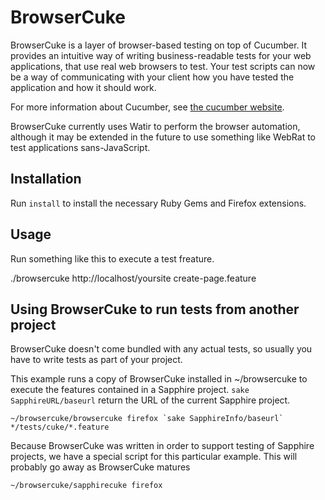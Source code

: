 BrowserCuke
===========

BrowserCuke is a layer of browser-based testing on top of Cucumber.  It provides an intuitive way of
writing business-readable tests for your web applications, that use real web browsers to test.  Your
test scripts can now be a way of communicating with your client how you have tested the application 
and how it should work.

For more information about Cucumber, see [the cucumber website](http://cukes.info).

BrowserCuke currently uses Watir to perform the browser automation, although it may be extended in 
the future to use something like WebRat to test applications sans-JavaScript.

Installation
------------

Run `install` to install the necessary Ruby Gems and Firefox extensions.

Usage
-----

Run something like this to execute a test freature.

   ./browsercuke http://localhost/yoursite create-page.feature

Using BrowserCuke to run tests from another project
---------------------------------------------------

BrowserCuke doesn't come bundled with any actual tests, so usually you have to write tests as part
of your project.


This example runs a copy of BrowserCuke installed in ~/browsercuke to execute the features 
contained in a Sapphire project.  `sake SapphireURL/baseurl` return the URL of the current Sapphire
project.

    ~/browsercuke/browsercuke firefox `sake SapphireInfo/baseurl` */tests/cuke/*.feature

Because BrowserCuke was written in order to support testing of Sapphire projects, we have a special
script for this particular example.  This will probably go away as BrowserCuke matures

    ~/browsercuke/sapphirecuke firefox